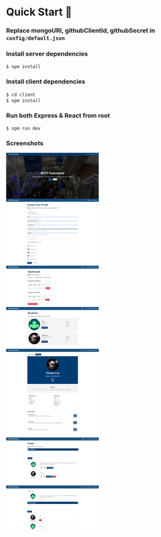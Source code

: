 # Quick Start 🚀

### Replace mongoURI, githubClientId, githubSecret in `config/default.json`

### Install server dependencies

```
$ npm install
```

### Install client dependencies

```
$ cd client
$ npm install
```

### Run both Express & React from root

```
$ npm run dev
```

### Screenshots

![screenshot](screenshot.png "screenshot")
